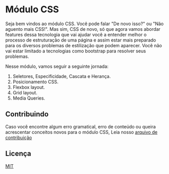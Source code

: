 # Módulo CSS

Seja bem vindos ao módulo CSS. Você pode falar "De novo isso?" ou "Não aguento mais CSS!".
Mas sim, CSS de novo, só que agora vamos abordar features dessa tecnologia que vai ajudar você a entender
melhor o processo de estruturação de uma página e assim estar mais preparado para os diversos problemas de estilização que podem aparecer. Você não vai estar limitado a tecnologias como bootstrap para resolver seus problemas.

Nesse módulo, vamos seguir a seguinte jornada:

1. Seletores, Especificidade, Cascata e Herança.
2. Posicionamento CSS.
3. Flexbox layout.
4. Grid layout.
5. Media Queries.

## Contribuindo

Caso você encontre algum erro gramatical, erro de conteúdo ou queira acrescentar conceitos novos para o módulo CSS, Leia nosso [arquivo de contribuição]()

## Licença

[MIT]()
